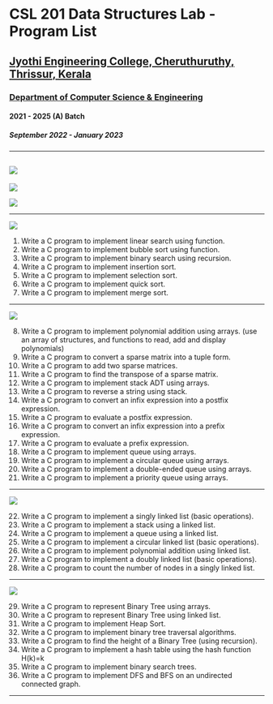# CSL 201 Data Structures Lab - Program List
## [Jyothi Engineering College, Cheruthuruthy, Thrissur, Kerala](https://jecc.ac.in/)
### [Department of Computer Science & Engineering](https://jecc.ac.in/departments/computer_science_engineering)
#### 2021 - 2025 (A) Batch
##### September 2022 - January 2023
---
## [![](https://img.shields.io/badge/Download-Link-brightgreen)](https://github.com/paulshaiju/dslab)

[![](https://img.shields.io/badge/Programs%20by-Alwin%20Mathew%2C%20Alan%20Jose%2C%20%26%20Athul%20Murali-orange)](mailto:alwinmathew.cse21@jecc.ac.in,alan.cse21@jecc.ac.in,athul.cse21@jecc.ac.in)

[![](https://img.shields.io/badge/GCC%20%26%20GEANY-Installation%20on%20Windows%20-yellow)](https://github.com/paulshaiju/dslab/blob/master/INSTALL_gcc_geany_on_windows.pdf)

---
[![](https://img.shields.io/badge/Cycle-1-blue)](https://github.com/paulshaiju/dslab/tree/master/Cycle-1)
1. Write a C program to implement linear search using function.
2. Write a C program to implement bubble sort using function.
3. Write a C program to implement binary search using recursion.
4. Write a C program to implement insertion sort.
5. Write a C program to implement selection sort.
6. Write a C program to implement quick sort.
7. Write a C program to implement merge sort.
---
[![](https://img.shields.io/badge/Cycle-2-blue)](https://github.com/paulshaiju/dslab/tree/master/Cycle-2)

8. Write a C program to implement polynomial addition using arrays. (use an array
of structures, and functions to read, add and display polynomials)
9. Write a C program to convert a sparse matrix into a tuple form.
10. Write a C program to add two sparse matrices.
11. Write a C program to find the transpose of a sparse matrix.
12. Write a C program to implement stack ADT using arrays.
13. Write a C program to reverse a string using stack.
14. Write a C program to convert an infix expression into a postfix expression.
15. Write a C program to evaluate a postfix expression.
16. Write a C program to convert an infix expression into a prefix expression.
17. Write a C program to evaluate a prefix expression.
18. Write a C program to implement queue using arrays.
19. Write a C program to implement a circular queue using arrays.
20. Write a C program to implement a double-ended queue using arrays.
21. Write a C program to implement a priority queue using arrays.
---
[![](https://img.shields.io/badge/Cycle-3-blue)](https://github.com/paulshaiju/dslab/tree/master/Cycle-3)

22. Write a C program to implement a singly linked list (basic operations).
23. Write a C program to implement a stack using a linked list.
24. Write a C program to implement a queue using a linked list.
25. Write a C program to implement a circular linked list (basic operations).
26. Write a C program to implement polynomial addition using linked list.
27. Write a C program to implement a doubly linked list (basic operations).
28. Write a C program to count the number of nodes in a singly linked list.
---
[![](https://img.shields.io/badge/Cycle-4-blue)](https://github.com/paulshaiju/dslab/tree/master/Cycle-4)

29. Write a C program to represent Binary Tree using arrays.
30. Write a C program to represent Binary Tree using linked list.
31. Write a C program to implement Heap Sort.
32. Write a C program to implement binary tree traversal algorithms.
33. Write a C program to find the height of a Binary Tree (using recursion).
34. Write a C program to implement a hash table using the hash function H(k)=k
35. Write a C program to implement binary search trees.
36. Write a C program to implement DFS and BFS on an undirected connected
graph.
---